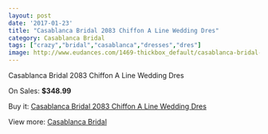 ```yaml
---
layout: post
date: '2017-01-23'
title: "Casablanca Bridal 2083 Chiffon A Line Wedding Dres"
category: Casablanca Bridal
tags: ["crazy","bridal","casablanca","dresses","dres"]
image: http://www.eudances.com/1469-thickbox_default/casablanca-bridal-2083-chiffon-a-line-wedding-dres.jpg
---
```

Casablanca Bridal 2083 Chiffon A Line Wedding Dres

On Sales: **$348.99**
<a href="https://www.eudances.com/en/casablanca-bridal/516-casablanca-bridal-2083-chiffon-a-line-wedding-dres.html"><amp-img layout="responsive" width="600" height="600" src="//www.eudances.com/1469-thickbox_default/casablanca-bridal-2083-chiffon-a-line-wedding-dres.jpg" alt="Casablanca Bridal 2083 Chiffon A Line Wedding Dres 0" /></a>
<a href="https://www.eudances.com/en/casablanca-bridal/516-casablanca-bridal-2083-chiffon-a-line-wedding-dres.html"><amp-img layout="responsive" width="600" height="600" src="//www.eudances.com/1471-thickbox_default/casablanca-bridal-2083-chiffon-a-line-wedding-dres.jpg" alt="Casablanca Bridal 2083 Chiffon A Line Wedding Dres 1" /></a>
<a href="https://www.eudances.com/en/casablanca-bridal/516-casablanca-bridal-2083-chiffon-a-line-wedding-dres.html"><amp-img layout="responsive" width="600" height="600" src="//www.eudances.com/1470-thickbox_default/casablanca-bridal-2083-chiffon-a-line-wedding-dres.jpg" alt="Casablanca Bridal 2083 Chiffon A Line Wedding Dres 2" /></a>

Buy it: [Casablanca Bridal 2083 Chiffon A Line Wedding Dres](https://www.eudances.com/en/casablanca-bridal/516-casablanca-bridal-2083-chiffon-a-line-wedding-dres.html "Casablanca Bridal 2083 Chiffon A Line Wedding Dres")

View more: [Casablanca Bridal](https://www.eudances.com/en/4-casablanca-bridal "Casablanca Bridal")